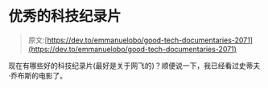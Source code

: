 # 优秀的科技纪录片

> 原文:[https://dev.to/emmanuelobo/good-tech-documentaries-2071](https://dev.to/emmanuelobo/good-tech-documentaries-2071)

现在有哪些好的科技纪录片(最好是关于网飞的)？顺便说一下，我已经看过史蒂夫·乔布斯的电影了。